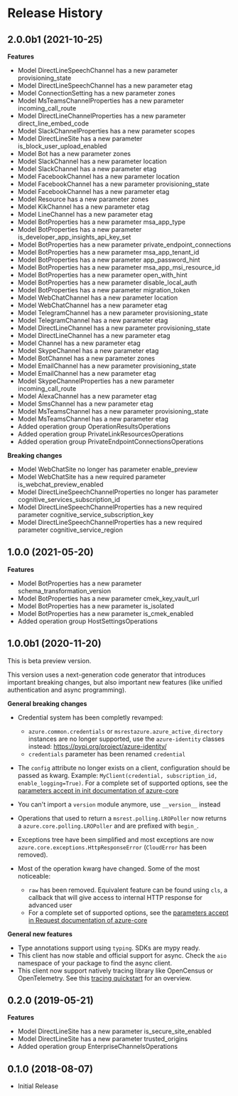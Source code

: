 # Release History

## 2.0.0b1 (2021-10-25)

**Features**

  - Model DirectLineSpeechChannel has a new parameter provisioning_state
  - Model DirectLineSpeechChannel has a new parameter etag
  - Model ConnectionSetting has a new parameter zones
  - Model MsTeamsChannelProperties has a new parameter incoming_call_route
  - Model DirectLineChannelProperties has a new parameter direct_line_embed_code
  - Model SlackChannelProperties has a new parameter scopes
  - Model DirectLineSite has a new parameter is_block_user_upload_enabled
  - Model Bot has a new parameter zones
  - Model SlackChannel has a new parameter location
  - Model SlackChannel has a new parameter etag
  - Model FacebookChannel has a new parameter location
  - Model FacebookChannel has a new parameter provisioning_state
  - Model FacebookChannel has a new parameter etag
  - Model Resource has a new parameter zones
  - Model KikChannel has a new parameter etag
  - Model LineChannel has a new parameter etag
  - Model BotProperties has a new parameter msa_app_type
  - Model BotProperties has a new parameter is_developer_app_insights_api_key_set
  - Model BotProperties has a new parameter private_endpoint_connections
  - Model BotProperties has a new parameter msa_app_tenant_id
  - Model BotProperties has a new parameter app_password_hint
  - Model BotProperties has a new parameter msa_app_msi_resource_id
  - Model BotProperties has a new parameter open_with_hint
  - Model BotProperties has a new parameter disable_local_auth
  - Model BotProperties has a new parameter migration_token
  - Model WebChatChannel has a new parameter location
  - Model WebChatChannel has a new parameter etag
  - Model TelegramChannel has a new parameter provisioning_state
  - Model TelegramChannel has a new parameter etag
  - Model DirectLineChannel has a new parameter provisioning_state
  - Model DirectLineChannel has a new parameter etag
  - Model Channel has a new parameter etag
  - Model SkypeChannel has a new parameter etag
  - Model BotChannel has a new parameter zones
  - Model EmailChannel has a new parameter provisioning_state
  - Model EmailChannel has a new parameter etag
  - Model SkypeChannelProperties has a new parameter incoming_call_route
  - Model AlexaChannel has a new parameter etag
  - Model SmsChannel has a new parameter etag
  - Model MsTeamsChannel has a new parameter provisioning_state
  - Model MsTeamsChannel has a new parameter etag
  - Added operation group OperationResultsOperations
  - Added operation group PrivateLinkResourcesOperations
  - Added operation group PrivateEndpointConnectionsOperations

**Breaking changes**

  - Model WebChatSite no longer has parameter enable_preview
  - Model WebChatSite has a new required parameter is_webchat_preview_enabled
  - Model DirectLineSpeechChannelProperties no longer has parameter cognitive_services_subscription_id
  - Model DirectLineSpeechChannelProperties has a new required parameter cognitive_service_subscription_key
  - Model DirectLineSpeechChannelProperties has a new required parameter cognitive_service_region

## 1.0.0 (2021-05-20)

**Features**

  - Model BotProperties has a new parameter schema_transformation_version
  - Model BotProperties has a new parameter cmek_key_vault_url
  - Model BotProperties has a new parameter is_isolated
  - Model BotProperties has a new parameter is_cmek_enabled
  - Added operation group HostSettingsOperations

## 1.0.0b1 (2020-11-20)

This is beta preview version.

This version uses a next-generation code generator that introduces important breaking changes, but also important new features (like unified authentication and async programming).

**General breaking changes**

- Credential system has been completly revamped:

  - `azure.common.credentials` or `msrestazure.azure_active_directory` instances are no longer supported, use the `azure-identity` classes instead: https://pypi.org/project/azure-identity/
  - `credentials` parameter has been renamed `credential`

- The `config` attribute no longer exists on a client, configuration should be passed as kwarg. Example: `MyClient(credential, subscription_id, enable_logging=True)`. For a complete set of
  supported options, see the [parameters accept in init documentation of azure-core](https://github.com/Azure/azure-sdk-for-python/blob/main/sdk/core/azure-core/CLIENT_LIBRARY_DEVELOPER.md#available-policies)
- You can't import a `version` module anymore, use `__version__` instead
- Operations that used to return a `msrest.polling.LROPoller` now returns a `azure.core.polling.LROPoller` and are prefixed with `begin_`.
- Exceptions tree have been simplified and most exceptions are now `azure.core.exceptions.HttpResponseError` (`CloudError` has been removed).
- Most of the operation kwarg have changed. Some of the most noticeable:

  - `raw` has been removed. Equivalent feature can be found using `cls`, a callback that will give access to internal HTTP response for advanced user
  - For a complete set of
  supported options, see the [parameters accept in Request documentation of azure-core](https://github.com/Azure/azure-sdk-for-python/blob/main/sdk/core/azure-core/CLIENT_LIBRARY_DEVELOPER.md#available-policies)

**General new features**

- Type annotations support using `typing`. SDKs are mypy ready.
- This client has now stable and official support for async. Check the `aio` namespace of your package to find the async client.
- This client now support natively tracing library like OpenCensus or OpenTelemetry. See this [tracing quickstart](https://github.com/Azure/azure-sdk-for-python/tree/main/sdk/core/azure-core-tracing-opentelemetry) for an overview.

## 0.2.0 (2019-05-21)

**Features**

  - Model DirectLineSite has a new parameter is_secure_site_enabled
  - Model DirectLineSite has a new parameter trusted_origins
  - Added operation group EnterpriseChannelsOperations

## 0.1.0 (2018-08-07)

  - Initial Release
